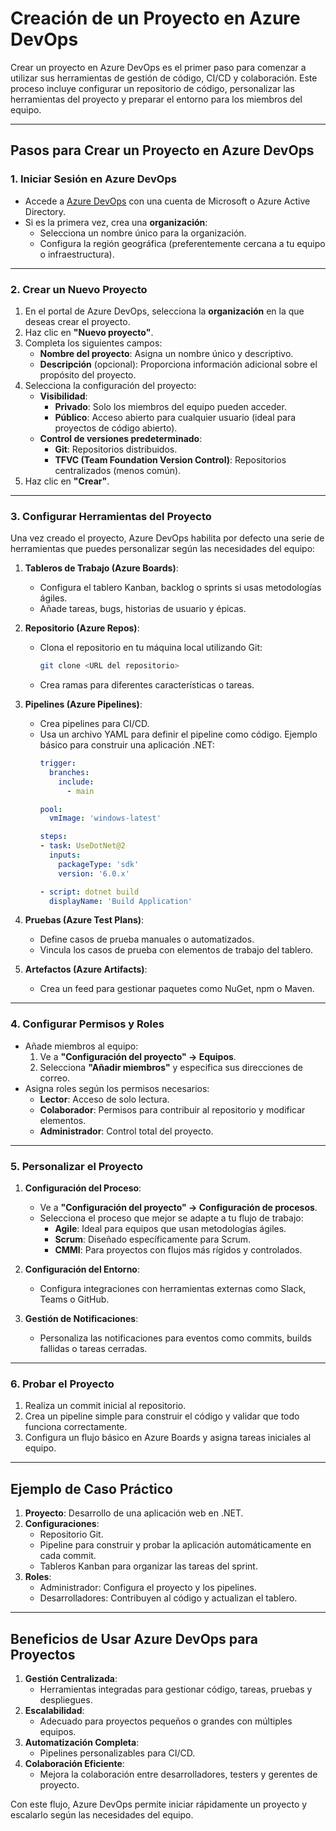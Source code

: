 # Creación de un Proyecto en Azure DevOps

Crear un proyecto en Azure DevOps es el primer paso para comenzar a utilizar sus herramientas de gestión de código, CI/CD y colaboración. Este proceso incluye configurar un repositorio de código, personalizar las herramientas del proyecto y preparar el entorno para los miembros del equipo.

---

## Pasos para Crear un Proyecto en Azure DevOps

### **1. Iniciar Sesión en Azure DevOps**
   - Accede a [Azure DevOps](https://dev.azure.com) con una cuenta de Microsoft o Azure Active Directory.
   - Si es la primera vez, crea una **organización**:
     - Selecciona un nombre único para la organización.
     - Configura la región geográfica (preferentemente cercana a tu equipo o infraestructura).

---

### **2. Crear un Nuevo Proyecto**
1. En el portal de Azure DevOps, selecciona la **organización** en la que deseas crear el proyecto.
2. Haz clic en **"Nuevo proyecto"**.
3. Completa los siguientes campos:
   - **Nombre del proyecto**: Asigna un nombre único y descriptivo.
   - **Descripción** (opcional): Proporciona información adicional sobre el propósito del proyecto.
4. Selecciona la configuración del proyecto:
   - **Visibilidad**:
     - **Privado**: Solo los miembros del equipo pueden acceder.
     - **Público**: Acceso abierto para cualquier usuario (ideal para proyectos de código abierto).
   - **Control de versiones predeterminado**:
     - **Git**: Repositorios distribuidos.
     - **TFVC (Team Foundation Version Control)**: Repositorios centralizados (menos común).
5. Haz clic en **"Crear"**.

---

### **3. Configurar Herramientas del Proyecto**
Una vez creado el proyecto, Azure DevOps habilita por defecto una serie de herramientas que puedes personalizar según las necesidades del equipo:

1. **Tableros de Trabajo (Azure Boards)**:
   - Configura el tablero Kanban, backlog o sprints si usas metodologías ágiles.
   - Añade tareas, bugs, historias de usuario y épicas.

2. **Repositorio (Azure Repos)**:
   - Clona el repositorio en tu máquina local utilizando Git:
     ```bash
     git clone <URL del repositorio>
     ```
   - Crea ramas para diferentes características o tareas.

3. **Pipelines (Azure Pipelines)**:
   - Crea pipelines para CI/CD.
   - Usa un archivo YAML para definir el pipeline como código.
     Ejemplo básico para construir una aplicación .NET:
     ```yaml
     trigger:
       branches:
         include:
           - main

     pool:
       vmImage: 'windows-latest'

     steps:
     - task: UseDotNet@2
       inputs:
         packageType: 'sdk'
         version: '6.0.x'

     - script: dotnet build
       displayName: 'Build Application'
     ```

4. **Pruebas (Azure Test Plans)**:
   - Define casos de prueba manuales o automatizados.
   - Vincula los casos de prueba con elementos de trabajo del tablero.

5. **Artefactos (Azure Artifacts)**:
   - Crea un feed para gestionar paquetes como NuGet, npm o Maven.

---

### **4. Configurar Permisos y Roles**
   - Añade miembros al equipo:
     1. Ve a **"Configuración del proyecto" → Equipos**.
     2. Selecciona **"Añadir miembros"** y especifica sus direcciones de correo.
   - Asigna roles según los permisos necesarios:
     - **Lector**: Acceso de solo lectura.
     - **Colaborador**: Permisos para contribuir al repositorio y modificar elementos.
     - **Administrador**: Control total del proyecto.

---

### **5. Personalizar el Proyecto**
1. **Configuración del Proceso**:
   - Ve a **"Configuración del proyecto" → Configuración de procesos**.
   - Selecciona el proceso que mejor se adapte a tu flujo de trabajo:
     - **Agile**: Ideal para equipos que usan metodologías ágiles.
     - **Scrum**: Diseñado específicamente para Scrum.
     - **CMMI**: Para proyectos con flujos más rígidos y controlados.

2. **Configuración del Entorno**:
   - Configura integraciones con herramientas externas como Slack, Teams o GitHub.

3. **Gestión de Notificaciones**:
   - Personaliza las notificaciones para eventos como commits, builds fallidas o tareas cerradas.

---

### **6. Probar el Proyecto**
1. Realiza un commit inicial al repositorio.
2. Crea un pipeline simple para construir el código y validar que todo funciona correctamente.
3. Configura un flujo básico en Azure Boards y asigna tareas iniciales al equipo.

---

## Ejemplo de Caso Práctico

1. **Proyecto**: Desarrollo de una aplicación web en .NET.
2. **Configuraciones**:
   - Repositorio Git.
   - Pipeline para construir y probar la aplicación automáticamente en cada commit.
   - Tableros Kanban para organizar las tareas del sprint.
3. **Roles**:
   - Administrador: Configura el proyecto y los pipelines.
   - Desarrolladores: Contribuyen al código y actualizan el tablero.

---

## Beneficios de Usar Azure DevOps para Proyectos

1. **Gestión Centralizada**:
   - Herramientas integradas para gestionar código, tareas, pruebas y despliegues.
2. **Escalabilidad**:
   - Adecuado para proyectos pequeños o grandes con múltiples equipos.
3. **Automatización Completa**:
   - Pipelines personalizables para CI/CD.
4. **Colaboración Eficiente**:
   - Mejora la colaboración entre desarrolladores, testers y gerentes de proyecto.

Con este flujo, Azure DevOps permite iniciar rápidamente un proyecto y escalarlo según las necesidades del equipo.